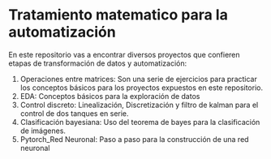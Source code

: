 # Tratamiento matematico para la automatización

En este repositorio vas a encontrar diversos proyectos que confieren etapas de transformación de datos y automatización:

1. Operaciones entre matrices: Son una serie de ejercicios para practicar los conceptos básicos para los proyectos expuestos en este repositorio.
2. EDA: Conceptos básicos para la exploración de datos
3. Control discreto: Linealización, Discretización y filtro de kalman para el control de dos tanques en serie.
4. Clasificación bayesiana: Uso del teorema de bayes para la clasificación de imágenes.
5. Pytorch_Red Neuronal: Paso a paso para la construcción de una red neuronal
